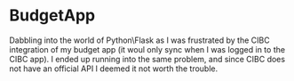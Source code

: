 # BudgetApp
Dabbling into the world of Python\Flask as I was frustrated by the CIBC integration of my budget app (it woul only sync when I was logged in to the CIBC app).
I ended up running into the same problem, and since CIBC does not have an official API I deemed it not worth the trouble.

<Currently abandoned>
